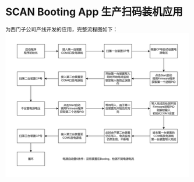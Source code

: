 # SCAN Booting App 生产扫码装机应用
为西门子公司产线开发的应用，完整流程图如下：
![](https://github.com/CatDayDream/SCAN-Booting-App/blob/master/Booting%E6%B5%81%E7%A8%8B.png)
